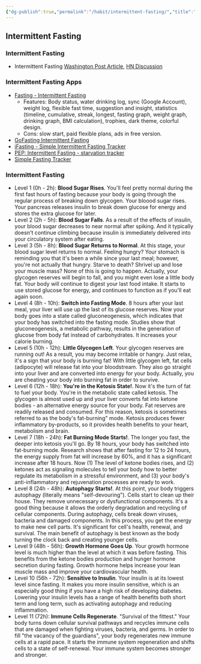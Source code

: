 ```yaml
---
{"dg-publish":true,"permalink":"/habit/intermittent-fasting/","title":"intermittent-fasting","created":"2023-03-04T05:17:42.810+07:00","updated":"2023-03-07T07:02:50.968+07:00"}
---
```



## Intermittent Fasting

### Intermittent Fasting

- Intermittent Fasting [Washington Post Article](https://www.washingtonpost.com/health/intermittent-fasting-works-for-many--not-only-for-weight-loss-but-also-for-heart-health/2020/06/12/11420c1c-a4d5-11ea-b619-3f9133bbb482_story.html), [HN Discussion](https://news.ycombinator.com/item?id=23514651)

### Intermittent Fasting Apps

- [Fasting - Intermittent Fasting](https://play.google.com/store/apps/details?id=bodyfast.zero.fastingtracker.weightloss)
    - Features: Body status, water drinking log, sync (Google Account), weight log, flexible fast time, suggestion and insight, statistics (timeline, cumulative, streak, longest, fasting graph, weight graph, drinking graph, BMI calculation), trophies, dark theme, colorful design.
    - Cons: slow start, paid flexible plans, ads in free version.
- [GoFasting Intermittent Fasting](https://play.google.com/store/apps/details?id=gofasting.fastingtracker.fasting.intermittentfasting)
- [iFasting - Simple Intermittent Fasting Tracker](https://play.google.com/store/apps/details?id=com.ibuild.ifasting)
- [PEP: Intermittent Fasting - starvation tracker](https://play.google.com/store/apps/details?id=com.fivecraft.pep_fasting_free)
- [Simple Fasting Tracker](https://play.google.com/store/apps/details?id=com.cooper.fasting)

### Intermittent Fasting

- Level 1 (0h - 2h): **Blood Sugar Rises**. You'll feel pretty normal during the first fast hours of fasting because your body is going through the regular process of breaking down glycogen. Your bloood sugar rises. Your pancreas releases insulin to break down glucose for energy and stores the extra glucose for later.
- Level 2 (2h - 5h): **Blood Sugar Falls**. As a result of the effects of insulin, your blood sugar decreases to near normal after spiking. And it typically doesn't continue climbing because insulin is immediately delivered into your circulatory system after eating.
- Level 3 (5h - 8h): **Blood Sugar Returns to Normal**. At this stage, your blood sugar level returns to normal. Feeling hungry? Your stomach is reminding you that it's been a while since your last meal; however, you're not actually that hungry. Starve to death? Shrivel up and lose your muscle mass? None of this is going to happen. Actually, your glycogen reserves will begin to fall, and you might even lose a little body fat. Your body will continue to digest your last food intake. It starts to use stored glucose for energy, and continues to function as if you'll eat again soon.
- Level 4 (8h - 10h): **Switch into Fasting Mode**. 8 hours after your last meal, your liver will use up the last of its glucose reserves. Now your body goes into a state called gluconeogenesis, which indicates that your body has switched into the fasting mode. Studies show that gluconeogenesis, a metabolic pathway, results in the generation of glucose from body fat instead of carbohydrates. It increases your calorie burning.
- Level 5 (10h - 12h): **Little Glycogen Left**. Your glycogen reserves are running out! As a result, you may become irritable or hangry. Just relax, it's a sign that your body is burning fat! With little glycogen left, fat cells (adipocyte) will release fat into your bloodstream. They also go straight into your liver and are converted into energy for your body. Actually, you are cheating your body into burning fat in order to survive.
- Level 6 (12h - 18h): **You're in the Ketosis State!**. Now it's the turn of fat to fuel your body. You're in the metabolic state called ketosis. The glycogen is almost used up and your liver converts fat into ketone bodies - an alternative energy source for your body. Fat reserves are readily released and consumed. For this reason, ketosis is sometimes referred to as the body's fat-burning" mode. Ketosis produces fewer inflammatory by-products, so it provides health benefits to your heart, metabolism and brain.
- Level 7 (18h - 24h): **Fat Burning Mode Starts!**. The longer you fast, the deeper into ketosis you'll go. By 18 hours, your body has switched into fat-burning mode. Research shows that after fasting for 12 to 24 hours, the energy supply from fat will increase by 60%, and it has a significant increase after 18 hours. Now (1) The level of ketone bodies rises, and (2) ketones act as signaling molecules to tell your body how to better regulate its metabolism in a stressful environment, and (3) your body's anti-inflammatory and rejuvenation processes are ready to work.
- Level 8 (24h - 48h): **Autophagy Starts!**. At this point, your body triggers autophagy (literally means "self-devouring"). Cells start to clean up their house. They remove unnecessary or dysfunctional components. It's a good thing because it allows the orderly degradation and recycling of cellular components. During autophagy, cells break down viruses, bacteria and damaged components. In this process, you get the energy to make new cell parts. It's significant for cell's health, renewal, and survival. The main benefit of autophagy is best known as the body turning the clock back and creating younger cells.
- Level 9 (48h - 56h): **Growth Hormone Goes Up**. Your growth hormone level is much higher than the level at which it was before fasting. This benefits from the ketone bodies production and hunger hormone secretion during fasting. Growth hormone helps increase your lean muscle mass and improve your cardiovascular health.
- Level 10 (56h - 72h): **Sensitive to Insulin**. Your insulin is at its lowest level since fasting. It makes you more insulin sensitive, which is an especially good thing if you have a high risk of developing diabetes. Lowering your insulin levels has a range of health benefits both short term and long term, such as activating autophagy and reducing inflammation.
- Level 11 (72h): **Immune Cells Regenerate**. "Survival of the fittest." Your body turns down cellular survival pathways and recycles immune cells that are damaged when fighting viruses, bacteria, and germs. In order to fill "the vacancy of the guardians", your body regenerates new immune cells at a rapid pace. It starts the immune system regeneration and shifts cells to a state of self-renewal. Your immune system becomes stronger and stronger.
